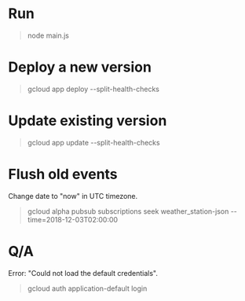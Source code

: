 # Run

> node main.js

# Deploy a new version

> gcloud app deploy --split-health-checks

# Update existing version

> gcloud app update --split-health-checks

# Flush old events

Change date to "now" in UTC timezone.

> gcloud alpha pubsub subscriptions seek weather_station-json --time=2018-12-03T02:00:00

# Q/A

Error: "Could not load the default credentials".

> gcloud auth application-default login
